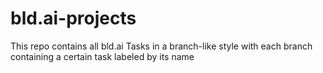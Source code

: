 # bld.ai-projects
This repo contains all bld.ai Tasks in a branch-like style with each branch containing a certain task labeled by its name
